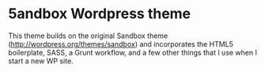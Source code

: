 # 5andbox Wordpress theme
This theme builds on the original Sandbox theme (http://wordpress.org/themes/sandbox) and incorporates the HTML5 boilerplate, SASS, a Grunt workflow, and a few other things that I use when I start a new WP site. 